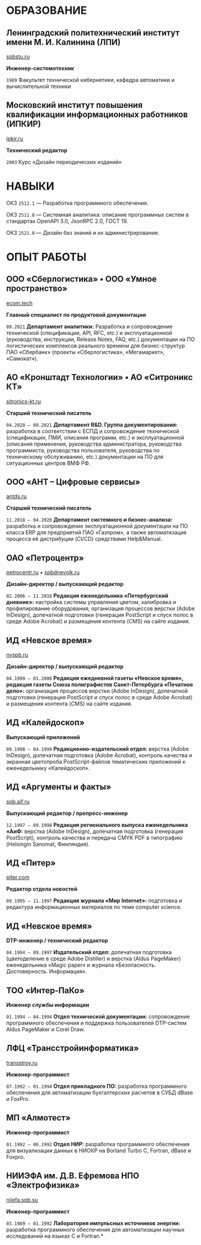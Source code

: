 # ОБРАЗОВАНИЕ

## Ленинградский политехнический институт имени М. И. Калинина (ЛПИ)

[spbstu.ru](https://www.spbstu.ru/)

**Инженер-системотехник**

`1989` Факультет технической кибернетики, кафедра автоматики и вычислительной техники

## Московский институт повышения квалификации информационных работников (ИПКИР)

[ipkir.ru](https://ipkir.ru/)

**Технический редактор**

`2003` Курс «Дизайн периодических изданий»

# НАВЫКИ

ОКЗ `2512.1` — Разработка программного обеспечения.

ОКЗ `2511.8` — Системная аналитика: описание программных систем в стандартах OpenAPI 3.0, JsonRPC 2.0, ГОСТ 19.

ОКЗ `2521.0` — Дизайн баз знаний и их администрирование.

# ОПЫТ РАБОТЫ

## ООО «Сберлогистика» &bull; ООО «Умное пространство»

[ecom.tech](https://ecom.tech/)

**Главный специалист по продуктовой документации**

`09.2021` **Департамент аналитики:** Разработка и сопровождение технической (спецификации, API, RFC, etc.) и эксплуатационной (руководства, инструкции, Release Notes, FAQ, etc.) документации на ПО логистических комплексов реального времени для бизнес-структур ПАО «Сбербанк» (проекты «Сберлогистика», «Мегамаркет», «Самокат»).

## АО «Кронштадт Технологии» &bull; АО «Ситроникс КТ»

[sitronics-kt.ru](https://sitronics-kt.ru/)

**Старший технический писатель**

`04.2020 — 09.2021` **Департамент R&D. Группа документирования:** разработка в соответствии с ЕСПД и сопровождение технической (спецификации, ПМИ, описания программ, etc.) и эксплуатационной (описания применения, руководства администратора, руководства программиста, руководства пользователя, руководства по техническому обслуживанию, etc.) документации на ПО для ситуационных центров ВМФ РФ.

## ООО «АНТ – Цифровые сервисы»

[antds.ru](https://antds.ru/)

**Старший технический писатель**

`11.2018 — 04.2020` **Департамент системного и бизнес-анализа:** разработка и сопровождение эксплуатационной документации на ПО класса ERP для предприятий ПАО «Газпром», а также автоматизация процесса её дистрибуции (CI/CD) средствами Help&Manual.

## ОАО «Петроцентр»

[petrocentr.ru](https://www.petrocentr.ru/) &bull; [spbdnevnik.ru](https://spbdnevnik.ru/)

**Дизайн-директор / выпускающий редактор**

`02.2006 — 11.2018` **Редакция еженедельника «Петербургский дневник»:** настройка системы управления цветом, калибровка и профилирование оборудования; организация процессов верстки (Adobe InDesign), допечатной подготовки (генерация PostScript и спуск полос в среде Adobe Acrobat) и размещения контента (CMS) на сайте издания.

## ИД «Невское время»

[nvspb.ru](https://nvspb.ru/)

**Дизайн-директор / выпускающий редактор**

`04.1999 — 01.2006` **Редакция ежедневной газеты «Невское время», редакция газеты Союза полиграфистов Санкт-Петербурга «Печатное дело»:** организация процессов верстки (Adobe InDesign), допечатной подготовки (генерация PostScript и спуск полос в среде Adobe Acrobat) и размещения контента (CMS) на сайте издания.

## ИД «Калейдоскоп»

**Выпускающий приложений**

`09.1998 — 04.1999` **Редакционно-издательский отдел:** верстка (Adobe InDesign), допечатная подготовка (Adobe Acrobat), контроль качества и экранная цветопроба PostScript-файлов тематических приложений к еженедельнику «Калейдоскоп».

## ИД «Аргументы и факты»

[spb.aif.ru](https://spb.aif.ru/)

**Выпускающий редактор / препресс-инженер**

`12.1997 — 09.1998` **Редакция регионального выпуска еженедельника «АиФ:** верстка (Adobe InDesign), допечатная подготовка (генерация PostScript), контроль качества и передача CMYK PDF в типографию (Helsingin Sanomat, Финляндия).

## ИД «Питер»

[piter.com](https://www.piter.com/)

**Редактор отдела новостей**

`09.1995 — 11.1997` **Редакция журнала «Мир Internet»:** подготовка и редактура информационных материалов по теме computer science.

## ИД «Невское время»

**DTP-инженер / технический редактор**

`04.1994 — 09.1997` **Издательский отдел:** допечатная подготовка (цветоделение в среде Adobe Distiller) и верстка (Aldus PageMaker) еженедельника «Magic paper» и журнала «Безопасность. Достоверность. Информация».

## ТОО «Интер-ПаКо»

**Инженер службы информации**

`01.1994 — 04.1994` **Отдел технической документации:** сопровождение программного обеспечения и поддержка пользователей DTP-систем Aldus PageMaker и Corel Draw.

## ЛФЦ «Трансстройинформатика»

[transstroy.ru](http://transstroy.ru/)

**Инженер-программист**

`07.1992 — 01.1994` **Отдел прикладного ПО:** разработка программного обеспечения для автоматизации бухгалтерских расчетов в СУБД dBase и FoxPro.

## МП «Алмотест»

**Инженер-программист**

`01.1992 — 06.1992` **Отдел НИР:** разработка программного обеспечения для визуализации данных в НИОКР на Borland Turbo C, Fortran, dBase и Foxpro.

## НИИЭФА им. Д.В. Ефремова НПО «Электрофизика»

[niiefa.spb.su](http://niiefa.spb.su/)

**Инженер-программист**

`03.1989 — 01.1992` **Лаборатория импульсных источников энергии:** разработка программного обеспечения для автоматизации научных исследований на языках C и Fortran.*
